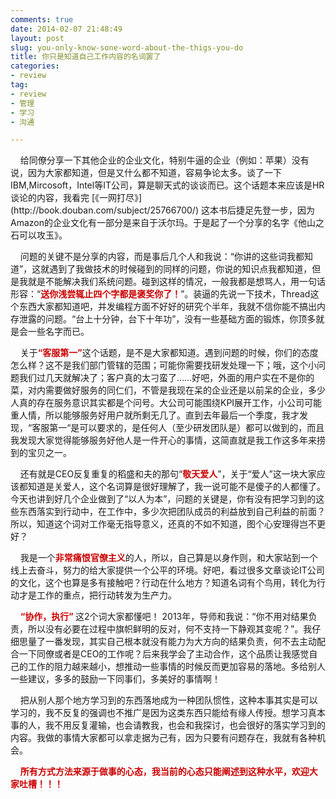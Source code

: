 ```yaml
---
comments: true
date: 2014-02-07 21:48:49
layout: post
slug: you-only-know-sone-word-about-the-thigs-you-do
title: 你只是知道自己工作内容的名词罢了
categories:
- review
tag:
- review
- 管理
- 学习
- 沟通

---
```

 
<p> &nbsp;&nbsp;&nbsp;&nbsp;给同僚分享一下其他企业的企业文化，特别牛逼的企业（例如：苹果）没有说，因为大家都知道，但是又什么都不知道，容易争论太多。谈了一下IBM,Mircosoft，Intel等IT公司，算是聊天式的谈谈而已。这个话题本来应该是HR谈论的内容，我看完 [《一网打尽》](http://book.douban.com/subject/25766700/) 这本书后捷足先登一步，因为Amazon的企业文化有一部分是来自于沃尔玛。于是起了一个分享的名字《他山之石可以攻玉》。</p>

<p> &nbsp;&nbsp;&nbsp;&nbsp;问题的关键不是分享的内容，而是事后几个人和我说：“你讲的这些词我都知道”，这就遇到了我做技术的时候碰到的同样的问题，你说的知识点我都知道，但是我就是不能解决我们系统问题。碰到这样的情况，一般我都是想骂人，用一句话形容：“<font color="cc0000"><b>送你浅尝辄止四个字都是褒奖你了！</b></font>”。装逼的先说一下技术，Thread这个东西大家都知道吧，并发编程方面不好好的研究个半年，我就不信你能不搞出内存泄露的问题。“台上十分钟，台下十年功”，没有一些基础方面的锻炼，你顶多就是会一些名字而已。</p>

<p> &nbsp;&nbsp;&nbsp;&nbsp;关于<font color="cc0000"><b>“客服第一”</b></font>这个话题，是不是大家都知道。遇到问题的时候，你们的态度怎么样？这不是我们部门管辖的范围；可能你需要找研发处理一下；哦，这个小问题我们过几天就解决了；客户真的太刁蛮了……好吧，外面的用户实在不是你的菜，对内需要做好服务的同仁们，不管是我现在呆的企业还是以前呆的企业，多少人真的存在服务意识其实都是个问号。大公司可能围绕KPI展开工作，小公司可能重人情，所以能够服务好用户就所剩无几了。直到去年最后一个季度，我才发现，“客服第一“是可以要求的，是任何人（至少研发团队是）都可以做到的，而且我发现大家觉得能够服务好他人是一件开心的事情，这简直就是我工作这多年来捞到的宝贝之一。</p>

<p> &nbsp;&nbsp;&nbsp;&nbsp;还有就是CEO反复重复的稻盛和夫的那句“<font color="cc0000"><b>敬天爱人</b></font>”，关于“爱人”这一块大家应该都知道是关爱人，这个名词算是很好理解了，我一说可能不是傻子的人都懂了。今天也讲到好几个企业做到了“以人为本”，问题的关键是，你有没有把学习到的这些东西落实到行动中，在工作中，多少次把团队成员的利益放到自己利益的前面？所以，知道这个词对工作毫无指导意义，还真的不如不知道，图个心安理得岂不更好？</p>

<p> &nbsp;&nbsp;&nbsp;&nbsp;我是一个<font color="cc0000"><b>非常痛恨官僚主义</b></font>的人，所以，自己算是以身作则，和大家站到一个线上去奋斗，努力的给大家提供一个公平的环境。好吧，看过很多文章谈论IT公司的文化，这个也算是多有接触吧？行动在什么地方？知道名词有个鸟用，转化为行动才是工作的重点，把行动转发为生产力。</p>

<p> &nbsp;&nbsp;&nbsp;&nbsp;<font color="cc0000"><b>“协作，执行” </b></font>这2个词大家都懂吧！ 2013年，导师和我说：“你不用对结果负责，所以没有必要在过程中旗帜鲜明的反对，何不支持一下静观其变呢？”。我仔细思量了一番发现，其实自己根本就没有能力为大方向的结果负责，何不去主动配合一下同僚或者是CEO的工作呢？后来我学会了主动合作，这个品质让我感觉自己的工作的阻力越来越小，想推动一些事情的时候反而更加容易的落地。多给别人一些建议，多多的鼓励一下同事们，多美好的事情啊！</p>

<p> &nbsp;&nbsp;&nbsp;&nbsp;把从别人那个地方学习到的东西落地成为一种团队惯性，这种本事其实是可以学习的，我不反复的强调也不推广是因为这类东西只能给有缘人传授。想学习真本事的人，我不用反复灌输，也会请教我，也会和我探讨，也会很好的落实学习到的内容。我做的事情大家都可以拿走据为己有，因为只要有问题存在，我就有各种机会。</p>

<p> &nbsp;&nbsp;&nbsp;&nbsp;<font color="cc0000"><b>所有方式方法来源于做事的心态，我当前的心态只能阐述到这种水平，欢迎大家吐槽！！！</b></font></p>

<p> &nbsp;&nbsp;&nbsp;&nbsp;</p>
